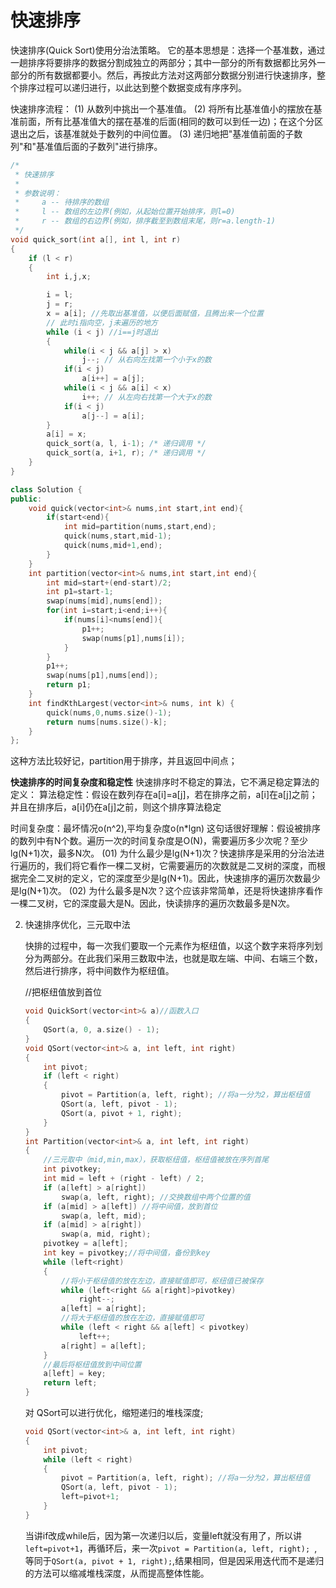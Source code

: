 # 快速排序

快速排序(Quick Sort)使用分治法策略。
它的基本思想是：选择一个基准数，通过一趟排序将要排序的数据分割成独立的两部分；其中一部分的所有数据都比另外一部分的所有数据都要小。然后，再按此方法对这两部分数据分别进行快速排序，整个排序过程可以递归进行，以此达到整个数据变成有序序列。

快速排序流程：
(1) 从数列中挑出一个基准值。
(2) 将所有比基准值小的摆放在基准前面，所有比基准值大的摆在基准的后面(相同的数可以到任一边)；在这个分区退出之后，该基准就处于数列的中间位置。
(3) 递归地把"基准值前面的子数列"和"基准值后面的子数列"进行排序。

```cpp
/*
 * 快速排序
 *
 * 参数说明：
 *     a -- 待排序的数组
 *     l -- 数组的左边界(例如，从起始位置开始排序，则l=0)
 *     r -- 数组的右边界(例如，排序截至到数组末尾，则r=a.length-1)
 */
void quick_sort(int a[], int l, int r)
{
    if (l < r)
    {
        int i,j,x;

        i = l;
        j = r;
        x = a[i]; //先取出基准值，以便后面赋值，且腾出来一个位置
		// 此时i指向空，j未遍历的地方
        while (i < j) //i==j时退出
        {
            while(i < j && a[j] > x)
                j--; // 从右向左找第一个小于x的数
            if(i < j)
                a[i++] = a[j];
            while(i < j && a[i] < x)
                i++; // 从左向右找第一个大于x的数
            if(i < j)
                a[j--] = a[i];
        }
        a[i] = x;
        quick_sort(a, l, i-1); /* 递归调用 */
        quick_sort(a, i+1, r); /* 递归调用 */
    }
}
```

```cpp
class Solution {
public:
    void quick(vector<int>& nums,int start,int end){
        if(start<end){
            int mid=partition(nums,start,end);
            quick(nums,start,mid-1);
            quick(nums,mid+1,end);
        }
    }
    int partition(vector<int>& nums,int start,int end){
        int mid=start+(end-start)/2;
        int p1=start-1;
        swap(nums[mid],nums[end]);
        for(int i=start;i<end;i++){
            if(nums[i]<nums[end]){
                p1++;
                swap(nums[p1],nums[i]);
            }
        }
        p1++;
        swap(nums[p1],nums[end]);
        return p1;
    }
    int findKthLargest(vector<int>& nums, int k) {
        quick(nums,0,nums.size()-1);
        return nums[nums.size()-k];
    }
};
```
这种方法比较好记，partition用于排序，并且返回中间点；

**快速排序的时间复杂度和稳定性**
   快速排序时不稳定的算法，它不满足稳定算法的定义：
   算法稳定性：假设在数列存在a[i]=a[j]，若在排序之前，a[i]在a[j]之前；并且在排序后，a[i]仍在a[j]之前，则这个排序算法稳定

   时间复杂度：最坏情况o(n^2),平均复杂度o(n*lgn)
   这句话很好理解：假设被排序的数列中有N个数。遍历一次的时间复杂度是O(N)，需要遍历多少次呢？至少lg(N+1)次，最多N次。
   (01) 为什么最少是lg(N+1)次？快速排序是采用的分治法进行遍历的，我们将它看作一棵二叉树，它需要遍历的次数就是二叉树的深度，而根据完全二叉树的定义，它的深度至少是lg(N+1)。因此，快速排序的遍历次数最少是lg(N+1)次。
   (02) 为什么最多是N次？这个应该非常简单，还是将快速排序看作一棵二叉树，它的深度最大是N。因此，快读排序的遍历次数最多是N次。

2. 快速排序优化，三元取中法

	快排的过程中，每一次我们要取一个元素作为枢纽值，以这个数字来将序列划分为两部分。在此我们采用三数取中法，也就是取左端、中间、右端三个数，然后进行排序，将中间数作为枢纽值。

	//把枢纽值放到首位
	```cpp
	void QuickSort(vector<int>& a)//函数入口
	{
		QSort(a, 0, a.size() - 1);
	}
	void QSort(vector<int>& a, int left, int right)
	{
		int pivot;
		if (left < right)
		{
			pivot = Partition(a, left, right); //将a一分为2，算出枢纽值
			QSort(a, left, pivot - 1);
			QSort(a, pivot + 1, right);
		}
	}
	int Partition(vector<int>& a, int left, int right)
	{
		//三元取中（mid,min,max），获取枢纽值，枢纽值被放在序列首尾
		int pivotkey;
		int mid = left + (right - left) / 2;
		if (a[left] > a[right])
			swap(a, left, right); //交换数组中两个位置的值
		if (a[mid] > a[left]) //将中间值，放到首位
			swap(a, left, mid);
		if (a[mid] > a[right])
			swap(a, mid, right);
		pivotkey = a[left];
		int key = pivotkey;//将中间值，备份到key
		while (left<right)
		{
			//将小于枢纽值的放在左边，直接赋值即可，枢纽值已被保存
			while (left<right && a[right]>pivotkey)
				right--;
			a[left] = a[right];
			//将大于枢纽值的放在左边，直接赋值即可
			while (left < right && a[left] < pivotkey)
				left++;
			a[right] = a[left];
		}
		//最后将枢纽值放到中间位置
		a[left] = key;
		return left;
	}
	```

	对 QSort可以进行优化，缩短递归的堆栈深度;
	```cpp
	void QSort(vector<int>& a, int left, int right)
	{
		int pivot;
		while (left < right)
		{
			pivot = Partition(a, left, right); //将a一分为2，算出枢纽值
			QSort(a, left, pivot - 1);
			left=pivot+1;
		}
	}
	```
	当讲if改成while后，因为第一次递归以后，变量left就没有用了，所以讲`left=pivot+1`，再循环后，来一次`pivot = Partition(a, left, right); `,等同于`QSort(a, pivot + 1, right);`,结果相同，但是因采用迭代而不是递归的方法可以缩减堆栈深度，从而提高整体性能。








